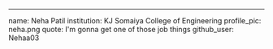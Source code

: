 ---
name: Neha Patil
institution: KJ Somaiya College of Engineering
profile_pic: neha.png 
quote: I'm gonna get one of those job things
github_user: Nehaa03